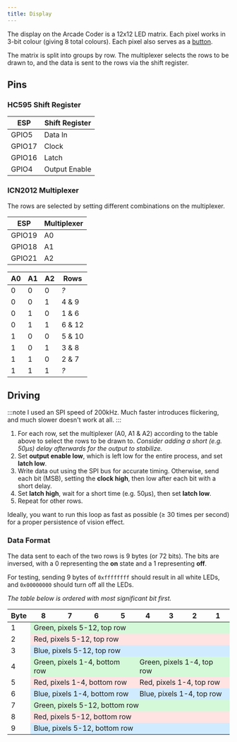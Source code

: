 ```yaml
---
title: Display
---
```


The display on the Arcade Coder is a 12x12 LED matrix. Each pixel works in 3-bit colour (giving 8 total colours). Each pixel also serves as a [button](./buttons.md).

The matrix is split into groups by row. The multiplexer selects the rows to be drawn to, and the data is sent to the rows via the shift register.

## Pins

### HC595 Shift Register

| ESP    | Shift Register |
| ------ | -------------- |
| GPIO5  | Data In        |
| GPIO17 | Clock          |
| GPIO16 | Latch          |
| GPIO4  | Output Enable  |

### ICN2012 Multiplexer

The rows are selected by setting different combinations on the multiplexer.

| ESP    | Multiplexer |
| ------ | ----------- |
| GPIO19 | A0          |
| GPIO18 | A1          |
| GPIO21 | A2          |

| A0  | A1  | A2  | Rows   |
| --- | --- | --- | ------ |
| 0   | 0   | 0   | _?_    |
| 0   | 0   | 1   | 4 & 9  |
| 0   | 1   | 0   | 1 & 6  |
| 0   | 1   | 1   | 6 & 12 |
| 1   | 0   | 0   | 5 & 10 |
| 1   | 0   | 1   | 3 & 8  |
| 1   | 1   | 0   | 2 & 7  |
| 1   | 1   | 1   | _?_    |

## Driving

:::note
I used an SPI speed of 200kHz. Much faster introduces flickering, and much slower doesn't work at all.
:::

1. For each row, set the multiplexer (A0, A1 & A2) according to the table above to select the rows to be drawn to. _Consider adding a short (e.g. 50µs) delay afterwards for the output to stabilize._
1. Set **output enable low**, which is left low for the entire process, and set **latch low**.
1. Write data out using the SPI bus for accurate timing. Otherwise, send each bit (MSB), setting the **clock high**, then low after each bit with a short delay.
1. Set **latch high**, wait for a short time (e.g. 50µs), then set **latch low**.
1. Repeat for other rows.

Ideally, you want to run this loop as fast as possible (≥ 30 times per second) for a proper persistence of vision effect.

### Data Format

The data sent to each of the two rows is 9 bytes (or 72 bits). The bits are inversed, with a 0 representing the **on** state and a 1 representing **off**.

For testing, sending 9 bytes of `0xffffffff` should result in all white LEDs, and `0x00000000` should turn off all the LEDs.

_The table below is ordered with most significant bit first._

<table>
  <thead>
    <tr>
      <th>Byte</th>
      <th>8</th>
      <th>7</th>
      <th>6</th>
      <th>5</th>
      <th>4</th>
      <th>3</th>
      <th>2</th>
      <th>1</th>
    </tr>
  </thead>
  <tbody>
    <tr>
      <td>1</td>
      <td colspan="8"  style="background-color:#d3f9d8;">Green, pixels 5-12, top row</td>
    </tr>
    <tr>
      <td>2</td>
      <td colspan="8" style="background-color:#ffe3e3;">Red, pixels 5-12, top row</td>
    </tr>
    <tr>
      <td>3</td>
      <td colspan="8" style="background-color:#d0ebff;">Blue, pixels 5-12, top row</td>
    </tr>
    <tr>
      <td>4</td>
      <td colspan="4" style="background-color:#d3f9d8;">Green, pixels 1-4, bottom row</td>
      <td colspan="4" style="background-color:#d3f9d8;">Green, pixels 1-4, top row</td>
    </tr>
    <tr>
      <td>5</td>
      <td colspan="4" style="background-color:#ffe3e3;">Red, pixels 1-4, bottom row</td>
      <td colspan="4" style="background-color:#ffe3e3;">Red, pixels 1-4, top row</td>
    </tr>
    <tr>
      <td>6</td>
      <td colspan="4" style="background-color:#d0ebff;">Blue, pixels 1-4, bottom row</td>
      <td colspan="4" style="background-color:#d0ebff;">Blue, pixels 1-4, top row</td>
    </tr>
    <tr>
      <td>7</td>
      <td colspan="8" style="background-color:#d3f9d8;">Green, pixels 5-12, bottom row</td>
    </tr>
    <tr>
      <td>8</td>
      <td colspan="8" style="background-color:#ffe3e3;">Red, pixels 5-12, bottom row</td>
    </tr>
    <tr>
      <td>9</td>
      <td colspan="8" style="background-color:#d0ebff;">Blue, pixels 5-12, bottom row</td>
    </tr>
  </tbody>
</table>
